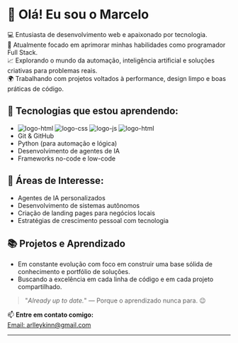 # 👋 Olá! Eu sou o Marcelo

💻 Entusiasta de desenvolvimento web e apaixonado por tecnologia.  
🎯 Atualmente focado em aprimorar minhas habilidades como programador Full Stack.  
📈 Explorando o mundo da automação, inteligência artificial e soluções criativas para problemas reais.  
🌍 Trabalhando com projetos voltados à performance, design limpo e boas práticas de código.

## 🚀 Tecnologias que estou aprendendo:
- <img src="https://img.shields.io/badge/HTML5-E34F26.svg?style=for-the-badge&logo=HTML5&logoColor=white" alt="logo-html"> <img src="https://img.shields.io/badge/CSS-663399.svg?style=for-the-badge&logo=CSS&logoColor=white" alt="logo-css"> <img src="https://img.shields.io/badge/JavaScript-F7DF1E.svg?style=for-the-badge&logo=JavaScript&logoColor=black" alt="logo-js"> <img src="https://img.shields.io/badge/Create%20React%20App-09D3AC.svg?style=for-the-badge&logo=Create-React-App&logoColor=white" alt="logo-html">
- Git & GitHub
- Python (para automação e lógica)
- Desenvolvimento de agentes de IA
- Frameworks no-code e low-code

## 🧠 Áreas de Interesse:
- Agentes de IA personalizados
- Desenvolvimento de sistemas autônomos
- Criação de landing pages para negócios locais
- Estratégias de crescimento pessoal com tecnologia

## 📚 Projetos e Aprendizado
- Em constante evolução com foco em construir uma base sólida de conhecimento e portfólio de soluções.
- Buscando a excelência em cada linha de código e em cada projeto compartilhado.

> "_Already up to date._" — Porque o aprendizado nunca para. 😉

📫 **Entre em contato comigo:**  
[Email: arlleykinn@gmail.com](mailto:arlleykinn@gmail.com)

---

